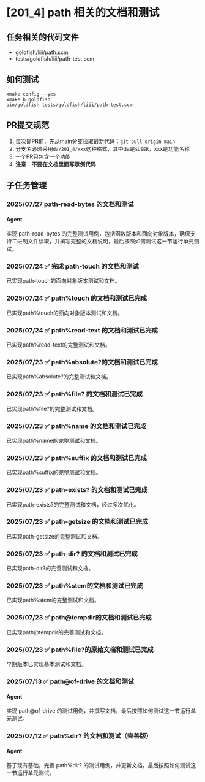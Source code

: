 # [201_4] path 相关的文档和测试
## 任务相关的代码文件
- goldfish/liii/path.scm
- tests/goldfish/liii/path-test.scm

## 如何测试
```
xmake config --yes
xmake b goldfish
bin/goldfish tests/goldfish/liii/path-test.scm
```

## PR提交规范
1. 每次提PR前，先从main分支拉取最新代码：`git pull origin main`
2. 分支名必须采用`da/201_4/xxx`这种格式，其中da是`$USER`，xxx是功能名称
3. 一个PR只包含一个功能
4. **注意：不要在文档里面写示例代码**

## 子任务管理
### 2025/07/27 path-read-bytes 的文档和测试
#### Agent
实现 path-read-bytes 的完整测试用例，包括函数版本和面向对象版本，确保支持二进制文件读取，并撰写完整的文档说明，最后按照如何测试这一节运行单元测试。

### 2025/07/24 ✅ 完成 path-touch 的文档和测试
已实现path-touch的面向对象版本测试和文档。

### 2025/07/24 ✅ path%touch 的文档和测试已完成
已实现path%touch的面向对象版本测试和文档。

### 2025/07/24 ✅ path%read-text 的文档和测试已完成
已实现path%read-text的完整测试和文档。

### 2025/07/23 ✅ path%absolute?的文档和测试已完成
已实现path%absolute?的完整测试和文档。

### 2025/07/23 ✅ path%file? 的文档和测试已完成  
已实现path%file?的完整测试和文档。

### 2025/07/23 ✅ path%name 的文档和测试已完成
已实现path%name的完整测试和文档。

### 2025/07/23 ✅ path%suffix 的文档和测试已完成
已实现path%suffix的完整测试和文档。

### 2025/07/23 ✅ path-exists? 的文档和测试已完成
已实现path-exists?的完整测试和文档，经过多次优化。

### 2025/07/23 ✅ path-getsize 的文档和测试已完成
已实现path-getsize的完整测试和文档。

### 2025/07/23 ✅ path-dir? 的文档和测试已完成
已实现path-dir?的完善测试和文档。

### 2025/07/23 ✅ path%stem的文档和测试已完成
已实现path%stem的完整测试和文档。

### 2025/07/23 ✅ path@tempdir的文档和测试已完成
已实现path@tempdir的完善测试和文档。

### 2025/07/23 ✅ path%file?的原始文档和测试已完成
早期版本已实现基本测试和文档。

### 2025/07/13 ✅ path@of-drive 的文档和测试
#### Agent
实现 path@of-drive 的测试用例，并撰写文档，最后按照如何测试这一节运行单元测试。

### 2025/07/12 ✅ path%dir? 的文档和测试（完善版）
#### Agent
基于现有基础，完善 path%dir? 的测试用例，并更新文档，最后按照如何测试这一节运行单元测试。

